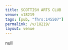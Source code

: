 ```yaml
---
title: SCOTTISH ARTS CLUB
venue: v18219
tags: [pub, "fhrs:145507"]
permalink: /v/18219/
layout: venue
---
```

null